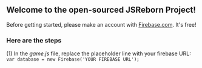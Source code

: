 <h2> Welcome to the open-sourced JSReborn Project!</h2>

<p>Before getting started, please make an account with <a href="http://www.firebase.com">Firebase.com</a>. It's free! 


<h3>Here are the steps</h3>
(1) In the <em>game.js</em> file, replace the placeholder line with your firebase URL:

<code>
var database = new Firebase('YOUR FIREBASE URL'); 
</code>

</p>

